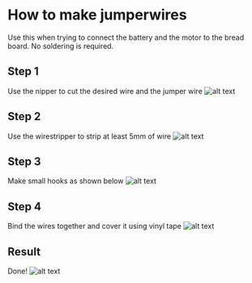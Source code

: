 # How to make jumperwires
Use this when trying to connect the battery and the motor to the bread board. No soldering is required.

## Step 1
Use the nipper to cut the desired wire and the jumper wire
![alt text](/jumperwires/cut.jpg)

## Step 2
Use the wirestripper to strip at least 5mm of wire
![alt text](/jumperwires/strip.jpg)

## Step 3
Make small hooks as shown below
![alt text](/jumperwires/hook.jpg)

## Step 4
Bind the wires together and cover it using vinyl tape
![alt text](/jumperwires/tape.jpg)

## Result
Done!
![alt text](/jumperwires/complete.jpg)
